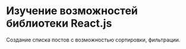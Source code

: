 # Изучение возможностей библиотеки React.js

Создание списка постов с возможностью сортировки, фильтрации.
